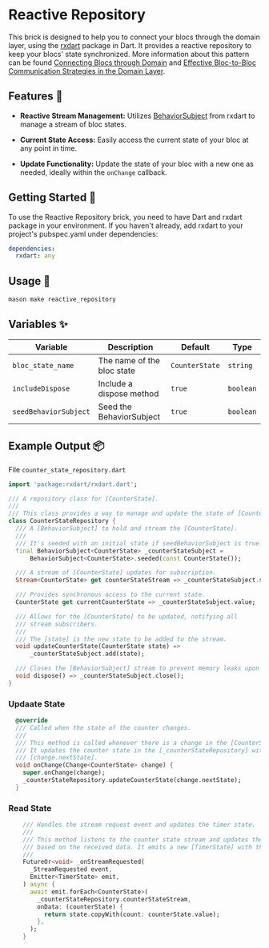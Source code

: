 # Reactive Repository

This brick is designed to help you to connect your blocs through the domain layer, using the [rxdart](https://pub.dev/packages/rxdart) package in Dart. It provides a reactive repository to keep your blocs' state synchronized. More information about this pattern can be found [Connecting Blocs through Domain](https://bloclibrary.dev/architecture/#connecting-blocs-through-domain) and [Effective Bloc-to-Bloc Communication Strategies in the Domain Layer](https://henryadu.hashnode.dev/effective-bloc-to-bloc-communication-strategies-in-the-domain-layer).

## Features 🌟

- **Reactive Stream Management:** Utilizes [BehaviorSubject](https://pub.dev/documentation/rxdart/latest/rx/BehaviorSubject-class.html) from rxdart to manage a stream of bloc states.

- **Current State Access:** Easily access the current state of your bloc at any point in time.
- **Update Functionality:** Update the state of your bloc with a new one as needed, ideally within the `onChange` callback.


## Getting Started 🚀

To use the Reactive Repository brick, you need to have Dart and rxdart package in your environment. If you haven't already, add rxdart to your project's pubspec.yaml under dependencies:

```yaml
dependencies:
  rxdart: any
```

## Usage 🎨

```bash
mason make reactive_repository
```

## Variables ✨

| Variable              | Description                 | Default        | Type     |
| -----------------     | --------------------------- | -------------- | -------- |
| `bloc_state_name`     | The name of the bloc state  | `CounterState` | `string` |
| `includeDispose`      | Include a dispose method    | `true`         | `boolean`|
| `seedBehaviorSubject` | Seed the BehaviorSubject    | `true`         | `boolean`|



## Example Output 📦

File `counter_state_repository.dart`

```dart
import 'package:rxdart/rxdart.dart';

/// A repository class for [CounterState].
///
/// This class provides a way to manage and update the state of [CounterState].
class CounterStateRepository {
  /// A [BehaviorSubject] to hold and stream the [CounterState].
  ///
  /// It's seeded with an initial state if seedBehaviorSubject is true.
  final BehaviorSubject<CounterState> _counterStateSubject =
      BehaviorSubject<CounterState>.seeded(const CounterState());

  /// A stream of [CounterState] updates for subscription.
  Stream<CounterState> get counterStateStream => _counterStateSubject.stream;

  /// Provides synchronous access to the current state.
  CounterState get currentCounterState => _counterStateSubject.value;

  /// Allows for the [CounterState] to be updated, notifying all
  /// stream subscribers.
  ///
  /// The [state] is the new state to be added to the stream.
  void updateCounterState(CounterState state) =>
      _counterStateSubject.add(state);

  /// Closes the [BehaviorSubject] stream to prevent memory leaks upon disposal.
  void dispose() => _counterStateSubject.close();
}
```

### Updaate State

```dart
  @override
  /// Called when the state of the counter changes.
  /// 
  /// This method is called whenever there is a change in the [CounterState].
  /// It updates the counter state in the [_counterStateRepository] with the
  /// [change.nextState].
  void onChange(Change<CounterState> change) {
    super.onChange(change);
    _counterStateRepository.updateCounterState(change.nextState);
  }
```

### Read State

```dart
    /// Handles the stream request event and updates the timer state.
    ///
    /// This method listens to the counter state stream and updates the timer state
    /// based on the received data. It emits a new [TimerState] with the updated count.
    ///
    FutureOr<void> _onStreamRequested(
      _StreamRequested event,
      Emitter<TimerState> emit,
    ) async {
      await emit.forEach<CounterState>(
        _counterStateRepository.counterStateStream,
        onData: (counterState) {
          return state.copyWith(count: counterState.value);
        },
      );
    }
```

